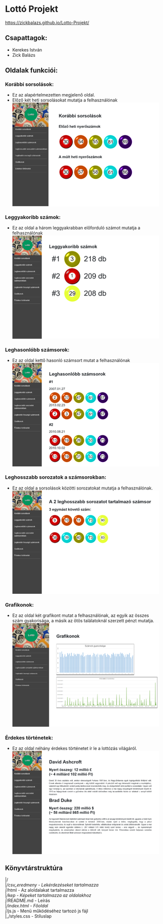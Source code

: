 # Lottó Projekt
https://zickbalazs.github.io/Lotto-Projekt/
## Csapattagok:
- Kerekes István
- Zick Balázs
## Oldalak funkciói:
### Korábbi sorsolások:
- Ez az alapértelmezetten megjelenő oldal.
- Előző két heti sorsolásokat mutatja a felhasználónak
![index.html](/kep/scr/index_scr.png)
### Leggyakoribb számok:
- Ez az oldal a három leggyakrabban előforduló számot mutatja a felhasználónak
![leggyakoribb.html](/kep/gyakori.png)
### Leghasonlóbb számsorok:
- Ez az oldal kettő hasonló számsort mutat a felhasználónak
![leghasonlobb.html](/kep/hasonlo.png)
### Leghosszabb sorozatok a számsorokban:
- Ez az oldal a sorsolások közötti sorozatokat mutatja a felhasználónak.
![leghosszabb.html](/kep/leghosszabb.png)
### Grafikonok:
- Ez az oldal két grafikont mutat a felhasználónak, az egyik az összes szám gyakorisága, a másik az ötös találatoknál szerzett pénzt mutatja.
![grafikon.html](/kep/grafikon.png)
### Érdekes történetek:
- Ez az oldal néhány érdekes történetet ír le a lottózás világáról.
![erdekes.html](/kep/erdekes.png)
## Könyvtárstruktúra
|/ <br>
|_/csv_eredmeny - Lekérdezéseket tartalmazza<br>
|_/html - Az aloldalakat tartalmazza<br>
|_/kep - Képeket tartalmazza az oldalakhoz<br>
|_/README.md - Leírás<br>
|_/index.html - Főoldal<br>
|_/js.js - Menü működéséhez tartozó js fájl<br>
|_/styles.css - Stíluslap<br>

